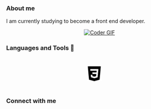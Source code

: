 <h3 align="left">About me</h3>
I am currently studying to become a front end developer.

<p align="center">
    <a href="#"><img src="https://media.giphy.com/media/SWoSkN6DxTszqIKEqv/giphy.gif" alt="Coder GIF" width="500"
            height="400"></a>
</p>

<h3>Languages and Tools &#128296</h3>

<p align="center" style="margin: 40px;">
    <img style="width: 40px;"
        src="https://raw.githubusercontent.com/simple-icons/simple-icons/47e4a69724ab28b4bb77e2a369505d8ddd69a07b/icons/html5.svg"
        alt="">
    </img>
    <img style="width: 40px;"
        src="https://raw.githubusercontent.com/simple-icons/simple-icons/47e4a69724ab28b4bb77e2a369505d8ddd69a07b/icons/css3.svg"
        alt="">
    </img>
    <img style="width: 40px;"
        src="https://raw.githubusercontent.com/simple-icons/simple-icons/47e4a69724ab28b4bb77e2a369505d8ddd69a07b/icons/javascript.svg"
        alt="">
    </img>
    <img style="width: 40px;" src="https://unpkg.com/simple-icons@6.9.0/icons/visualstudio.svg" alt="">
    </img>
    <img style="width: 40px;" src="https://unpkg.com/simple-icons@6.9.0/icons/github.svg" alt="">
    </img>
    <img style="width: 40px;" src="https://unpkg.com/simple-icons@6.9.0/icons/adobeaftereffects.svg" alt="">
    </img>
    <img style="width: 40px;" src="https://unpkg.com/simple-icons@6.9.0/icons/adobephotoshop.svg" alt="">
    </img><img style="width: 40px;" src="https://unpkg.com/simple-icons@6.9.0/icons/microsoftoffice.svg" alt="">
    </img><img style="width: 40px;" src="https://unpkg.com/simple-icons@6.9.0/icons/powershell.svg" alt="">
    </img><img style="width: 40px;" src="https://unpkg.com/simple-icons@6.9.0/icons/abletonlive.svg" alt="">
</p>


<h3>Connect with me</h3>
